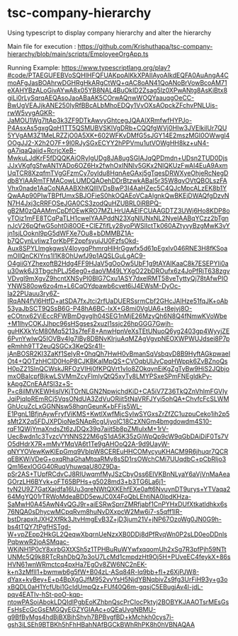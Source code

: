 # tsc-company-hierarchy
Using typescript to display company hierarchy and alter the hierarchy

Main file for execution : https://github.com/Krishuthapa/tsc-company-hierarchy/blob/main/scripts/EmployeeOrgApp.ts

Running Example: https://www.typescriptlang.org/play?#code/PTAEGUFEBVoSQHIHFQFUAKpoAlKkXPAIIAyoAIkdEQFA0AuAngA4CmoAFgJasBOAhrwDGHRgHkARgCtWQ+qAC8oAN41QoANoBrVowBcoAM71eXAHYBzALoGivAYwA8x05YB8NAL4BuOkID2Zsag5lz0XPwANtg8AsKiBtx8giLi0rLySqrqAEQAsoJaoABaAK5COrwAQnwWOQYaauqgOeCC-BwUgVEAJjkANE250IyRfBBcALbMhoEDQy1VvOXsAOpckZFchvPNLUis-rwW5vygAGKR-JaMOU1Wg7ltAp3k3ZF9DTkAwvyGhtcegJQAAlXRmfwfHYPJo-P4AsxAs5gxgQqH1TT5QSMUBVSKlVgDRb+CQQfgWVj0HIw3JVElkilUr7QU5YVgAM3Z1MeLRZZjO0A5XK+602WFKvDMfG5sJGY14E2mszMGI0OWwgl4OOgJJ2-X2h2O7F+9l0RJySGxECYY2hPPVmu1utVOWgHH8kz+uN4-gA7iqaQajid+RcrjcXeB-MwkuLJdKrF5fDQQKAiORyIgUDg8JA8ugSGIAJqQPDmdn+UDsn2TUD0DjsJJxVKgfgSfwAN1YADo6OZ6Hx2fwhOxINNIv5GKx2NlQKUzFwAI4EuA9AxmUqTCR8XzqfmTVgGFzmCy7oyldu8HqnAeGAxj5gTqesDRWXyeOhjeRcNegDdb8YlAARmTFMACowLUMDQAOehDDrBtzwkABaI5r35W8qyOVtQBOLszFAVhx0nade1AaCoNAAABXhKQlIIVDsBwP3I4AaHZec5C4QJcMpcALzEK8b1YQwAAp90PIwTBPfUmxSBJOFieS0hkOQAEoVCaAIgnkQwBKEjDWAQfgDzvNN7H4Jxj3cRRFOSeJGA0CS3zodQuHZUBRL0iRBPQ-gB2M0zQAAMmCpDfOEwKRO7MZLHrUAAEIFCUAAGDTZ3UWj6Ho8KDP8oyTOiz1mFE8TCqPaTLH1cwelYAAPddN23XgNIUNxNL2NyelAABqYCzz2bTgnnJcV26pQfwG5oht0i80OE+ClEZfifLy28yoPWSlIctTk060AZtyvyBzgMwK3vYjn1sjLOoknl9pG5dWFXe7Ou8+bDMMBZ1A-b7QCynLvIiwzTorKbPF2ppfsyujJU0FzfsOkd-Aux8SPYLImgkgwsV4IoygqPhmrqHlHrGgwfx5d61pEgxlv046RNE3H8fKSoamOIlQnCKIYns1I1K8OhUwfJ9p1AQSLGuLgAC9-O4giiGYZhexoftB2Hdg4FF9HJaV5gOoOw5UbF1g9tAYAIKaaC8k7ESEPYIi0au30wk6J3TbgchPLJ56eg0+daoVM49LYXgO22bDROufx6z4JoPfRjT638zgvVDvgI9mXgvZ9hcntXNSyPI0BIG7Cxu1ASY7dxelRMT58veTyttyQj78tAfwPIOYNWS80ow6zo4m+L6CqOYdpawb6cvet6iJ4EWsM-DyOc-Ia22PUauu3ry6Z-IRqAN4fVl6HtfD+atSDA7fxJtci2rfUaDUERSsrmCbf2GHcJAlHze51fqJK+oAb53yaJbSCT9QSsB6G-P48hA6BC-lxX+G8mi0VgUA6+t8ejvj8O-eCOtnx62ViEccRFWBmDgvgIh04SEG1nMjE26MzyQh6N8Q4fNmwKVoWbe+M1lhyCOKJJhpc96sHSgses2xuzI1ssjc26hpGGG7Gwjh-guHKXkYcM80Mq5213s7feF8+AnwHpnVeXsTEtUNuoQ6yg2403gp4WyyjZE6PvnYwIwQ5IOVBv4Ig7IBy8DBNvKIrjuAqMZAgVgvpNEOXWPWUJdsei8P7peRmhh9TT2euQSGCx3KeQSr41I-jAnBOSR2KI3ZaKf1SeIyR+0hqQh7HwH0vBmanSqVsbqvD8B9HyftAGkpwaeIOt4+QOTzhHCID0HoP8CJKBKaIMpQS+CVOqbUlJvCpqHWppk6ZvBZnoQsH0pZ21SlnQCWskJRFOzVIHj0fKPQVrt1vIo8ZOkqynEiKgZgTyBw9HiS2JQbjomxOBaIcpfBjkwLSVMmZcyFlmIyQtQ5xyTy8LMYPSxeSPmFNEgldkPy-kApgZCnEAAfSl3z+S-P+c8ilMVKEWHislVKjTOrNLGN2NpwichdKiD+CA5iV7Z36TkQZnVhlmFGVIyJqiPjqIpREmRCj5VqsONdUA3ZdVuORiit5tNaVRFJYyi5ohQA+ChvfcFcSLWMGhUcuZcLxGGNNsw58hqnGeunK+bFFjs5WL-E1PgnL1BfjnAywFryfViKMS+KwtlXwfMjcSyIwSYGxsZrZfZC1uzpuCeko1ih2p5sMt2X2q5FDJXPDioNeSNApRcgUjyolC18CzXNGm4bmgdowdm4S10-rqF1QWjYmaXndsZt6zJDQx39q7aiit5b8pZMIuIxM+1rV-Uec8wdn1c3TvzcVYtNNS22M6gS1dA5K35zGjWpQp9cW9qGbDAiDiF0Ts7VO5dHdrX7R+mMvYMqVA6t1Te9gAHOoQ2A-9d9UayW-qNYYOVewKwKlEpGmq9VbIpW8CEREuHHCOMycyuKHACM9R6jhuqr7QCRqEBKWiVDeG+oxqRhaGhaMtqaRMv8sSD1rsOWchCMi7UUqdbC+pCbRIjo3Qm16exIOGG40RuqVhuwqaU80Z9Da-pSr2AS+TUpfRCdvCJ8RIUwqmfMyJSzCbyOss6ElVKBnNLyaY6aVjVnMaAeaGOrzLH6BYvk+oFT65BPHs+g5028md3+b3TG6La6j1-tvN2U9Z7GatXajdfa16Uu3qreNWtQXKEhfEXe0aft6NvuynDT9urys+YTVaqa264MgYQ01rTRWoMdeaBDD5ewJC0X4FoQbLEhtjNA0lpdKHza-SaMwH0A45AwN4vQGJ9r+aiESRwSprrZMRfjabf1CnPYHxDUfXtkatldhkx6s76NQA0sDhycwMCpqRvm8huNvDXxpcW2Mw6i7-s5qff1lR-bstDrapxitJXH2XfRk3JtvHmgEvB3Z+jD3jum21V+jNP67OzoWg0JN0G9h-bs4tTQY7tPgfHSTgd-W+vpZEpp2HkGL2QeqwXbqrnUeNzxXB0DDj8dPfRvqWn0P2sLD0eoDDnlsPqbwwR2joASMqac-WKjNH1P0cY8xirbGXtXSh5z1TPHBuRuWYwfxqqomUh2xSg7R3pfPjh59NTtUNMc5Q9k8RTcRshDbQ7p3oU7LcMd1cmpdzHt9Oj5H+PUveEC4feykX+86sHVN61wnWRmctcq4pxHa7EgOv8ZW6NC2nEK-k+n3zMflI1+bwmwb6g5fW+B04zL-ASq84R-lq9bb+fI+z6XjPJW8-dYax+kvBey+E+p4BpXgGJfM952vvYsH5NjdYBNqbivZs9fg3UrFiH93y+g3oxBQDL0aH1YcfUbi1GcIdUmpQz+FUf40Q6m-gqsjC5EBugjAv4I-jdL-pqv4EATIv-hSt-poO-kqp-ntowPASoiAbokLDQIdIPgbEoKZhbnQscPrCIocPktyj2BOBYKJAAOTsrMEsGsFsHsEcGcGsEMGQyEGZYGIAAc+oQEaUvgNBMU-g9BfByMgs4hdBjBXBihShyh7BPBvgfBD+kMchkh0cys7i-gsh3iLSEh9BTBKh5hFhHBahNAfBGCkBWhRhPK8h0hVBNAQAA
